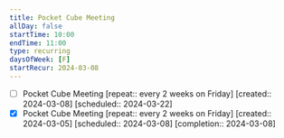 ```yaml
---
title: Pocket Cube Meeting
allDay: false
startTime: 10:00
endTime: 11:00
type: recurring
daysOfWeek: [F]
startRecur: 2024-03-08
---
```

- [ ] Pocket Cube Meeting  [repeat:: every 2 weeks on Friday]  [created:: 2024-03-08]  [scheduled:: 2024-03-22]
- [x] Pocket Cube Meeting  [repeat:: every 2 weeks on Friday]  [created:: 2024-03-05]  [scheduled:: 2024-03-08]  [completion:: 2024-03-08]